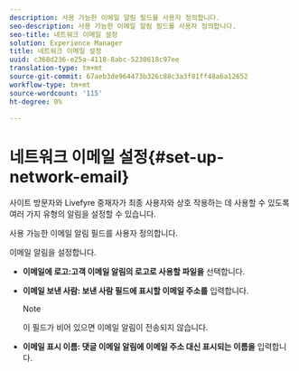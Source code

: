 ```yaml
---
description: 사용 가능한 이메일 알림 필드를 사용자 정의합니다.
seo-description: 사용 가능한 이메일 알림 필드를 사용자 정의합니다.
seo-title: 네트워크 이메일 설정
solution: Experience Manager
title: 네트워크 이메일 설정
uuid: c368d236-e25a-4118-8abc-5230618c97ee
translation-type: tm+mt
source-git-commit: 67aeb3de964473b326c88c3a3f81ff48a6a12652
workflow-type: tm+mt
source-wordcount: '115'
ht-degree: 0%

---
```



# 네트워크 이메일 설정{#set-up-network-email}

사이트 방문자와 Livefyre 중재자가 최종 사용자와 상호 작용하는 데 사용할 수 있도록 여러 가지 유형의 알림을 설정할 수 있습니다.

사용 가능한 이메일 알림 필드를 사용자 정의합니다.

이메일 알림을 설정합니다.

* **이메일에 로고:고객 이메일 알림의 로고로 사용할 파일을** 선택합니다.
* **이메일 보낸 사람: 보낸 사람 필드에 표시할 이메일 주소를** 입력합니다.

   >[!NOTE]
   >
   >이 필드가 비어 있으면 이메일 알림이 전송되지 않습니다.

* **이메일 표시 이름: 댓글 이메일 알림에 이메일 주소 대신 표시되는 이름을** 입력합니다.

